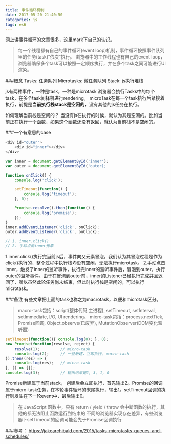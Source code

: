 ```yaml
---
title: 事件循环机制
date: 2017-05-20 21:40:50
categories: js
tags: es6
---
```

网上讲事件循环的文章很多，这里mark下自己的认识。

> 每一个线程都有自己的事件循环(event loop)机制，事件循环按照事件队列里的任务(task)“依次”执行。
> 浏览器中的工作线程也有自己的event loop，浏览器确保多个task可以按照一定顺序执行，并在多个task之间可能进行UI渲染。

###概念
Tasks: 任务队列
Microtasks: 微任务队列
Stack: js执行堆栈

js有两种事件，一种是task，一种是microtask
浏览器会执行Tasks中的每个task，在多个task间择机进行rendering。
microTask在每一个task执行后紧接着执行，前提是**当前执行栈stack是空闲的**，没有其他的js任务在执行。

如何理解当前栈是空闲的？
当没有js在执行的时候，就认为其是空闲的。比如当前正在执行一个函数，如果这个函数还没有返回，就认为当前栈不是空闲的。

###一个有意思的case
```javascript
<div id="outer">
    <div id="inner"></div>
</div>

var inner = document.getElementById('inner');
var outer = document.getElementById('outer);

function onClick() {
    console.log('click');

    setTimeout(function() {
        console.log('timeout');
    }, 0);

    Promise.resolve().then(function() {
        console.log('promise');
    });
}
inner.addEventListener('click', onClick);
outer.addEventListener('click', onClick);

// 1. inner.click()
// 2. 手动点击inner元素
```
1.inner.click()执行完当前js后，事件向父元素冒泡，我们认为其冒泡过程是作为click()执行的，整个过程中执行栈均没有空闲，无法执行microtask。
2.手动点击inner，触发了inner的监听事件，执行完inner的监听事件后，冒泡到outer，执行outer的监听事件。由于在冒泡到outer前，inner的Listener已经执行完成并且返回了，所以虽然此轮任务尚未结束，但此时执行栈是空闲的，可以执行microtask。


###备注
有些文章把上面的task也称之为macrotask，以便和microtask区分。
> macro-task包括：script(整体代码,主进程), setTimeout, setInterval, setImmediate, I/O, UI rendering。
> micro-task包括：process.nextTick, Promise回调, Object.observe(已废弃), MutationObserver(DOM变化监听器)


```javascript
setTimeout(function(){ console.log(0); }, 0);
new Promise(function(resolve, reject) {
    resolve(1);         // micro-task
    console.log(2);     // 一旦新建，立即执行, macro-task
}).then((res) => {
    console.log(res);   // micro-task
}, () => {});
console.log(3);         // 输出结果是2, 3, 1, 0
```
Promise新建属于当前stack， 创建后会立即执行，首先输出2。Promise的回调属于micro-task任务，在本轮事件循环的末尾执行，输出1。setTimeout回调的执行则发生在下一轮event中，最后输出0。

> 在 JavaScript 函数中，只有 return / yield / throw 会中断函数的执行，其他的都无法阻止函数运行到结束的
> 不同的浏览器实现存在差异，有些浏览器下setTimeout的回调可能会先于Promise回调执行


###参考：
https://jakearchibald.com/2015/tasks-microtasks-queues-and-schedules/

